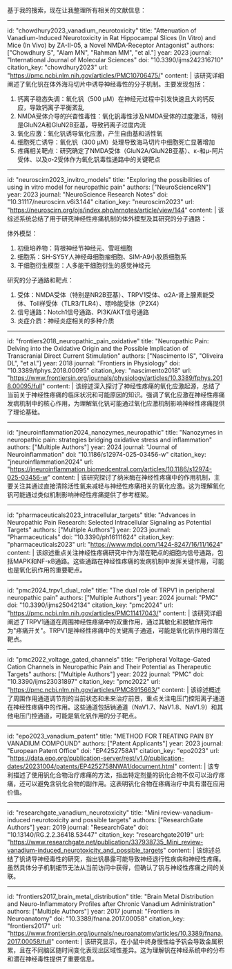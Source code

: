 基于我的搜索，现在让我整理所有相关的文献信息：

----
id: "chowdhury2023_vanadium_neurotoxicity"
title: "Attenuation of Vanadium-Induced Neurotoxicity in Rat Hippocampal Slices (In Vitro) and Mice (In Vivo) by ZA-II-05, a Novel NMDA-Receptor Antagonist"
authors: ["Chowdhury S", "Alam MN", "Rahman MM", "et al."]
year: 2023
journal: "International Journal of Molecular Sciences"
doi: "10.3390/ijms242316710"
citation_key: "chowdhury2023"
url: "https://pmc.ncbi.nlm.nih.gov/articles/PMC10706475/"
content: |
  该研究详细阐述了氧化钒在体外海马切片中诱导神经毒性的分子机制。主要发现包括：
  1. 钙离子稳态失调：氧化钒（500 μM）在神经元过程中引发快速且大的钙反应，导致钙离子平衡紊乱
  2. NMDA受体介导的兴奋性毒性：氧化钒毒性涉及NMDA受体的过度激活，特别是GluN2A和GluN2B亚基，导致钙离子过度内流
  3. 氧化应激：氧化钒诱导氧化应激，产生自由基和活性氧
  4. 细胞死亡诱导：氧化钒（300 μM）处理导致海马切片中细胞死亡显著增加
  5. 疼痛相关靶点：研究确定了NMDA受体（GluN2A/GluN2B亚基）、κ-和μ-阿片受体、以及σ-2受体作为氧化钒毒性通路中的关键靶点

----
id: "neuroscirn2023_invitro_models"
title: "Exploring the possibilities of using in vitro model for neuropathic pain"
authors: ["NeuroScienceRN"]
year: 2023
journal: "NeuroScience Research Notes"
doi: "10.31117/neuroscirn.v6i3.144"
citation_key: "neuroscirn2023"
url: "https://neuroscirn.org/ojs/index.php/nrnotes/article/view/144"
content: |
  该综述系统总结了用于研究神经性疼痛机制的体外模型及其研究的分子通路：
  
  体外模型：
  1. 初级培养物：背根神经节神经元、雪旺细胞
  2. 细胞系：SH-SY5Y人神经母细胞瘤细胞、SIM-A9小胶质细胞系
  3. 干细胞衍生模型：人多能干细胞衍生的感觉神经元
  
  研究的分子通路和靶点：
  1. 受体：NMDA受体（特别是NR2B亚基）、TRPV1受体、α2A-肾上腺素能受体、Toll样受体（TLR3/TLR4）、嘌呤能受体（P2X4）
  2. 信号通路：Notch1信号通路、PI3K/AKT信号通路
  3. 炎症介质：神经炎症相关的多种介质

----
id: "frontiers2018_neuropathic_pain_oxidative"
title: "Neuropathic Pain: Delving into the Oxidative Origin and the Possible Implication of Transcranial Direct Current Stimulation"
authors: ["Nascimento IS", "Oliveira DL", "et al."]
year: 2018
journal: "Frontiers in Physiology"
doi: "10.3389/fphys.2018.00095"
citation_key: "nascimento2018"
url: "https://www.frontiersin.org/journals/physiology/articles/10.3389/fphys.2018.00095/full"
content: |
  该综述深入探讨了神经性疼痛的氧化应激起源，总结了当前关于神经性疼痛的临床状况和可能原因的知识。强调了氧化应激在神经性疼痛发病机制中的核心作用，为理解氧化钒可能通过氧化应激机制影响神经性疼痛提供了理论基础。

----
id: "jneuroinflammation2024_nanozymes_neuropathic"
title: "Nanozymes in neuropathic pain: strategies bridging oxidative stress and inflammation"
authors: ["Multiple Authors"]
year: 2024
journal: "Journal of Neuroinflammation"
doi: "10.1186/s12974-025-03456-w"
citation_key: "jneuroinflammation2024"
url: "https://jneuroinflammation.biomedcentral.com/articles/10.1186/s12974-025-03456-w"
content: |
  该研究探讨了纳米酶在神经性疼痛中的作用机制，主要关注其通过直接清除活性氧来减轻与神经性疼痛相关的氧化应激。这为理解氧化钒可能通过类似机制影响神经性疼痛提供了参考框架。

----
id: "pharmaceuticals2023_intracellular_targets"
title: "Advances in Neuropathic Pain Research: Selected Intracellular Signaling as Potential Targets"
authors: ["Multiple Authors"]
year: 2023
journal: "Pharmaceuticals"
doi: "10.3390/ph16111624"
citation_key: "pharmaceuticals2023"
url: "https://www.mdpi.com/1424-8247/16/11/1624"
content: |
  该综述重点关注神经性疼痛研究中作为潜在靶点的细胞内信号通路，包括MAPK和NF-κB通路。这些通路在神经性疼痛的发病机制中发挥关键作用，可能也是氧化钒作用的重要靶点。

----
id: "pmc2024_trpv1_dual_role"
title: "The dual role of TRPV1 in peripheral neuropathic pain"
authors: ["Multiple Authors"]
year: 2024
journal: "PMC"
doi: "10.3390/ijms25042134"
citation_key: "pmc2024"
url: "https://pmc.ncbi.nlm.nih.gov/articles/PMC11417043/"
content: |
  该研究详细阐述了TRPV1通道在周围神经性疼痛中的双重作用，通过其敏化和脱敏作用作为"疼痛开关"。TRPV1是神经性疼痛中的关键离子通道，可能是氧化钒作用的潜在靶点。

----
id: "pmc2022_voltage_gated_channels"
title: "Peripheral Voltage-Gated Cation Channels in Neuropathic Pain and Their Potential as Therapeutic Targets"
authors: ["Multiple Authors"]
year: 2022
journal: "PMC"
doi: "10.3390/ijms23031897"
citation_key: "pmc2022"
url: "https://pmc.ncbi.nlm.nih.gov/articles/PMC8915663/"
content: |
  该综述概述了周围作用通道调节剂的当前状态和未来治疗前景，重点关注电压门控阳离子通道在神经性疼痛中的作用。这些通道包括钠通道（NaV1.7、NaV1.8、NaV1.9）和其他电压门控通道，可能是氧化钒作用的分子靶点。

----
id: "epo2023_vanadium_patent"
title: "METHOD FOR TREATING PAIN BY VANADIUM COMPOUND"
authors: ["Patent Applicants"]
year: 2023
journal: "European Patent Office"
doi: "EP4252758A1"
citation_key: "epo2023"
url: "https://data.epo.org/publication-server/rest/v1.0/publication-dates/20231004/patents/EP4252758NWA1/document.html"
content: |
  该专利描述了使用钒化合物治疗疼痛的方法，指出特定剂量的钒化合物不仅可以治疗疼痛，还可以避免含钒化合物的副作用。这表明钒化合物在疼痛治疗中具有潜在应用价值。

----
id: "researchgate_vanadium_neurotoxicity"
title: "Mini review-vanadium-induced neurotoxicity and possible targets"
authors: ["ResearchGate Authors"]
year: 2019
journal: "ResearchGate"
doi: "10.13140/RG.2.2.36418.53447"
citation_key: "researchgate2019"
url: "https://www.researchgate.net/publication/337938735_Mini_review-vanadium-induced_neurotoxicity_and_possible_targets"
content: |
  该综述总结了钒诱导神经毒性的研究，指出钒暴露可能导致神经退行性疾病和神经性疼痛。虽然具体分子机制细节无法从当前访问中获得，但确认了钒与神经性疼痛之间的关联。

----
id: "frontiers2017_brain_metal_distribution"
title: "Brain Metal Distribution and Neuro-Inflammatory Profiles after Chronic Vanadium Administration"
authors: ["Multiple Authors"]
year: 2017
journal: "Frontiers in Neuroanatomy"
doi: "10.3389/fnana.2017.00058"
citation_key: "frontiers2017"
url: "https://www.frontiersin.org/journals/neuroanatomy/articles/10.3389/fnana.2017.00058/full"
content: |
  该研究显示，在小鼠中终身慢性给予钒会导致金属积累，且在不同脑区随时间变化表现出区域性差异。这为理解钒在神经系统中的分布和潜在神经毒性提供了重要信息。